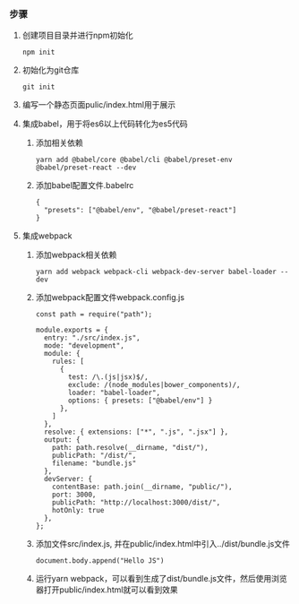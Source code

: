 ### 步骤

1. 创建项目目录并进行npm初始化

   ```
   npm init
   ```

2. 初始化为git仓库

   ```
   git init
   ```

3. 编写一个静态页面pulic/index.html用于展示

4. 集成babel，用于将es6以上代码转化为es5代码

   1. 添加相关依赖

      ```
      yarn add @babel/core @babel/cli @babel/preset-env @babel/preset-react --dev
      ```

   2. 添加babel配置文件.babelrc

      ```
      {
        "presets": ["@babel/env", "@babel/preset-react"]
      }
      ```

5. 集成webpack

   1. 添加webpack相关依赖

      ```
      yarn add webpack webpack-cli webpack-dev-server babel-loader --dev
      ```

   2. 添加webpack配置文件webpack.config.js

      ```
      const path = require("path");
      
      module.exports = {
        entry: "./src/index.js",
        mode: "development",
        module: {
          rules: [
            {
              test: /\.(js|jsx)$/,
              exclude: /(node_modules|bower_components)/,
              loader: "babel-loader",
              options: { presets: ["@babel/env"] }
            },
          ]
        },
        resolve: { extensions: ["*", ".js", ".jsx"] },
        output: {
          path: path.resolve(__dirname, "dist/"),
          publicPath: "/dist/",
          filename: "bundle.js"
        },
        devServer: {
          contentBase: path.join(__dirname, "public/"),
          port: 3000,
          publicPath: "http://localhost:3000/dist/",
          hotOnly: true
        },
      };
      ```

   3. 添加文件src/index.js, 并在public/index.html中引入../dist/bundle.js文件

      ```
      document.body.append("Hello JS")
      ```

   4. 运行yarn webpack，可以看到生成了dist/bundle.js文件，然后使用浏览器打开public/index.html就可以看到效果